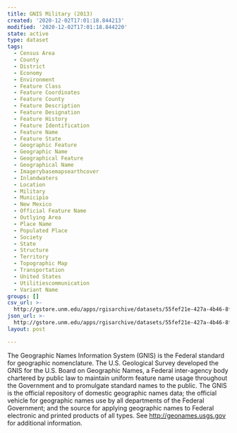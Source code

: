 ```yaml
---
title: GNIS Military (2013)
created: '2020-12-02T17:01:18.844213'
modified: '2020-12-02T17:01:18.844220'
state: active
type: dataset
tags:
  - Census Area
  - County
  - District
  - Economy
  - Environment
  - Feature Class
  - Feature Coordinates
  - Feature County
  - Feature Description
  - Feature Designation
  - Feature History
  - Feature Identification
  - Feature Name
  - Feature State
  - Geographic Feature
  - Geographic Name
  - Geographical Feature
  - Geographical Name
  - Imagerybasemapsearthcover
  - Inlandwaters
  - Location
  - Military
  - Municipio
  - New Mexico
  - Official Feature Name
  - Outlying Area
  - Place Name
  - Populated Place
  - Society
  - State
  - Structure
  - Territory
  - Topographic Map
  - Transportation
  - United States
  - Utilitiescommunication
  - Variant Name
groups: []
csv_url: >-
  http://gstore.unm.edu/apps/rgisarchive/datasets/55fef21e-427a-4b46-8f2a-a50c57f8c396/gnismil.derived.csv
json_url: >-
  http://gstore.unm.edu/apps/rgisarchive/datasets/55fef21e-427a-4b46-8f2a-a50c57f8c396/gnismil.derived.json
layout: post

---
```

The Geographic Names Information System (GNIS) is the Federal standard for geographic nomenclature. The U.S. Geological Survey developed the GNIS for the U.S. Board on Geographic Names, a Federal inter-agency body chartered by public law to maintain uniform feature name usage throughout the Government and to promulgate standard names to the public. The GNIS is the official repository of domestic geographic names data; the official vehicle for geographic names use by all departments of the Federal Government; and the source for applying geographic names to Federal electronic and printed products of all types. See http://geonames.usgs.gov for additional information.
